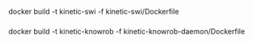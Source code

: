 
docker build -t kinetic-swi -f kinetic-swi/Dockerfile
###
docker build -t kinetic-knowrob -f kinetic-knowrob-daemon/Dockerfile
